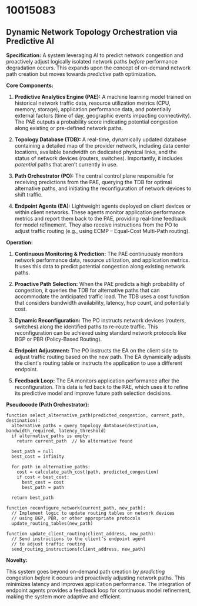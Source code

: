 # 10015083

## Dynamic Network Topology Orchestration via Predictive AI

**Specification:** A system leveraging AI to predict network congestion and proactively adjust logically isolated network paths *before* performance degradation occurs. This expands upon the concept of on-demand network path creation but moves towards *predictive* path optimization.

**Core Components:**

1.  **Predictive Analytics Engine (PAE):** A machine learning model trained on historical network traffic data, resource utilization metrics (CPU, memory, storage), application performance data, and potentially external factors (time of day, geographic events impacting connectivity). The PAE outputs a probability score indicating potential congestion along existing or pre-defined network paths.

2.  **Topology Database (TDB):** A real-time, dynamically updated database containing a detailed map of the provider network, including data center locations, available bandwidth on dedicated physical links, and the status of network devices (routers, switches). Importantly, it includes *potential* paths that aren’t currently in use.

3.  **Path Orchestrator (PO):** The central control plane responsible for receiving predictions from the PAE, querying the TDB for optimal alternative paths, and initiating the reconfiguration of network devices to shift traffic.

4.  **Endpoint Agents (EA):** Lightweight agents deployed on client devices or within client networks. These agents monitor application performance metrics and report them back to the PAE, providing real-time feedback for model refinement. They also receive instructions from the PO to adjust traffic routing (e.g., using ECMP – Equal-Cost Multi-Path routing).

**Operation:**

1.  **Continuous Monitoring & Prediction:** The PAE continuously monitors network performance data, resource utilization, and application metrics. It uses this data to predict potential congestion along existing network paths.

2.  **Proactive Path Selection:** When the PAE predicts a high probability of congestion, it queries the TDB for alternative paths that can accommodate the anticipated traffic load. The TDB uses a cost function that considers bandwidth availability, latency, hop count, and potentially cost.

3.  **Dynamic Reconfiguration:** The PO instructs network devices (routers, switches) along the identified paths to re-route traffic. This reconfiguration can be achieved using standard network protocols like BGP or PBR (Policy-Based Routing).

4.  **Endpoint Adjustment:** The PO instructs the EA on the client side to adjust traffic routing based on the new path. The EA dynamically adjusts the client's routing table or instructs the application to use a different endpoint.

5.  **Feedback Loop:** The EA monitors application performance after the reconfiguration. This data is fed back to the PAE, which uses it to refine its predictive model and improve future path selection decisions.

**Pseudocode (Path Orchestrator):**

```
function select_alternative_path(predicted_congestion, current_path, destination):
  alternative_paths = query_topology_database(destination, bandwidth_required, latency_threshold)
  if alternative_paths is empty:
    return current_path  // No alternative found

  best_path = null
  best_cost = infinity

  for path in alternative_paths:
    cost = calculate_path_cost(path, predicted_congestion)
    if cost < best_cost:
      best_cost = cost
      best_path = path

  return best_path

function reconfigure_network(current_path, new_path):
  // Implement logic to update routing tables on network devices
  // using BGP, PBR, or other appropriate protocols
  update_routing_tables(new_path)

function update_client_routing(client_address, new_path):
  // Send instructions to the client’s endpoint agent
  // to adjust traffic routing
  send_routing_instructions(client_address, new_path)
```

**Novelty:**

This system goes beyond on-demand path creation by *predicting* congestion *before* it occurs and proactively adjusting network paths. This minimizes latency and improves application performance. The integration of endpoint agents provides a feedback loop for continuous model refinement, making the system more adaptive and efficient.